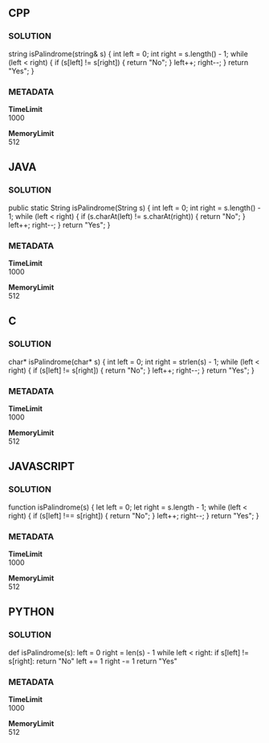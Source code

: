 ## CPP

### SOLUTION

string isPalindrome(string& s) {
    int left = 0;
    int right = s.length() - 1;
    while (left < right) {
        if (s[left] != s[right]) {
            return "No";
        }
        left++;
        right--;
    }
    return "Yes";
}

### METADATA

**TimeLimit**  
1000  

**MemoryLimit**  
512  


## JAVA

### SOLUTION

public static String isPalindrome(String s) {
    int left = 0;
    int right = s.length() - 1;
    while (left < right) {
        if (s.charAt(left) != s.charAt(right)) {
            return "No";
        }
        left++;
        right--;
    }
    return "Yes";
}

### METADATA

**TimeLimit**  
1000  

**MemoryLimit**  
512  



## C

### SOLUTION

char* isPalindrome(char* s) {
    int left = 0;
    int right = strlen(s) - 1;
    while (left < right) {
        if (s[left] != s[right]) {
            return "No";
        }
        left++;
        right--;
    }
    return "Yes";
}

### METADATA

**TimeLimit**  
1000  

**MemoryLimit**  
512  



## JAVASCRIPT

### SOLUTION

function isPalindrome(s) {
    let left = 0;
    let right = s.length - 1;
    while (left < right) {
        if (s[left] !== s[right]) {
            return "No";
        }
        left++;
        right--;
    }
    return "Yes";
}

### METADATA

**TimeLimit**  
1000  

**MemoryLimit**  
512  



## PYTHON

### SOLUTION

def isPalindrome(s):
    left = 0
    right = len(s) - 1
    while left < right:
        if s[left] != s[right]:
            return "No"
        left += 1
        right -= 1
    return "Yes"

### METADATA

**TimeLimit**  
1000  

**MemoryLimit**  
512  